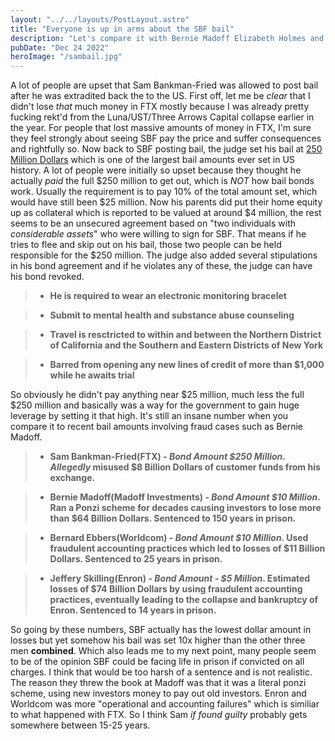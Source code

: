 ```yaml
---
layout: "../../layouts/PostLayout.astro"
title: "Everyone is up in arms about the SBF bail"
description: "Let's compare it with Bernie Madoff Elizabeth Holmes and others."
pubDate: "Dec 24 2022"
heroImage: "/sambail.jpg"
---
```


A lot of people are upset that Sam Bankman-Fried was allowed to post bail after he was extradited back the to the US. First off, let me be *clear* that I didn't lose *that* much money in FTX mostly because I was already pretty fucking rekt'd from the Luna/UST/Three Arrows Capital collapse earlier in the year. For people that lost massive amounts of money in FTX, I'm sure they feel strongly about seeing SBF pay the price and suffer consequences and rightfully so. Now back to SBF posting bail, the judge set his bail at [250 Million Dollars](https://www.cnbc.com/2022/12/22/ftx-founder-sam-bankman-fried-to-be-released-on-250-million-bail.html) which is one of the largest bail amounts ever set in US history. A lot of people were initially so upset because they thought he actually *paid* the full $250 million to get out, which is *NOT* how bail bonds work. Usually the requirement is to pay 10% of the total amount set, which would have still been $25 million. Now his parents did put their home equity up as collateral which is reported to be valued at around $4 million, the rest seems to be an unsecured agreement based on "two individuals with *considerable assets*" who were willing to sign for SBF.
That means if he tries to flee and skip out on his bail, those two people can be held responsible for the $250 million. The judge also added several stipulations in his bond agreement and if he violates any of these, the judge can have his bond revoked.

> - **He is required to wear an electronic monitoring bracelet**

> - **Submit to mental health and substance abuse counseling**

> - **Travel is resctricted to within and between the Northern District of California and the Southern and Eastern Districts of New York**

> - **Barred from opening any new lines of credit of more than $1,000 while he awaits trial**  

 
So obviously he didn't pay anything near $25 million, much less the full $250 million and basically was a way for the government to gain huge leverage by setting it that high. It's still an insane number when you compare it to recent bail amounts involving fraud cases such as Bernie Madoff. 

> - **Sam Bankman-Fried(FTX) - *Bond Amount $250 Million*. *Allegedly* misused $8 Billion Dollars of customer funds from his exchange.**

> - **Bernie Madoff(Madoff Investments) - *Bond Amount $10 Million*. Ran a Ponzi scheme for decades causing investors to lose more than $64 Billion Dollars. Sentenced to 150 years in prison.**

> - **Bernard Ebbers(Worldcom) -  *Bond Amount $10 Million*. Used fraudulent accounting practices which led to losses of $11 Billion Dollars. Sentenced to 25 years in prison.**

> - **Jeffery Skilling(Enron) - *Bond Amount - $5 Million*. Estimated losses of $74 Billion Dollars by using fraudulent accounting practices, eventually leading to the collapse and bankruptcy of Enron. Sentenced to 14 years in prison.**

So going by these numbers, SBF actually has the lowest dollar amount in losses but yet somehow his bail was set 10x higher than the other three men **combined**. Which also leads me to my next point, many people seem to be of the opinion SBF could be facing life in prison if convicted on all charges. I think that would be too harsh of a sentence and is not realistic. The reason they threw the book at Madoff was that it was a literal ponzi scheme, using new investors money to pay out old investors. Enron and Worldcom was more "operational and accounting failures" which is similiar to what happened with FTX. So I think Sam *if found guilty* probably gets somewhere between 15-25 years. 
